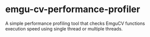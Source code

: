 # emgu-cv-performance-profiler
A simple performance profiling tool that checks EmguCV functions execution speed using single thread or multiple threads. 
